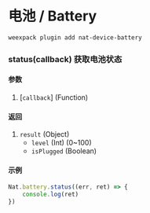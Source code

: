 # 电池 / Battery

```bash
weexpack plugin add nat-device-battery
```

### status(callback) <span class="sub">获取电池状态</span>

#### 参数
1. [`callback`] (Function)

#### 返回
1. `result` (Object)
    - `level` (Int) (0~100)
    - `isPlugged` (Boolean)

#### 示例
```js
Nat.battery.status((err, ret) => {
    console.log(ret)
})
```

